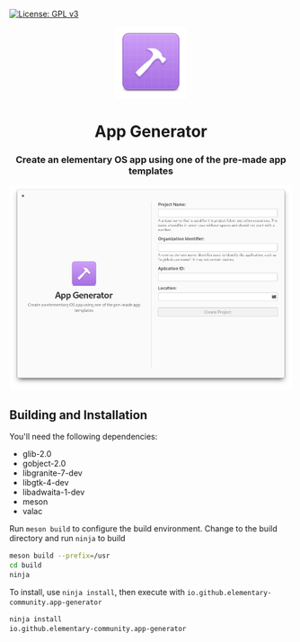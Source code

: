 [![License: GPL v3](https://img.shields.io/badge/License-GPL%20v3-blue.svg)](http://www.gnu.org/licenses/gpl-3.0)

<div align="center">
  <span align="center"> <img width="128" height="128" class="center" src="data/icons/128.svg" alt="App Generator Icon"></span>
  <h1 align="center">App Generator</h1>
  <h3 align="center">Create an elementary OS app using one of the pre-made app templates</h3>
</div>

![Screenshot](https://raw.githubusercontent.com/elementary-community/app-generator/refs/heads/main/data/io.github.ecommunity.app-generator.png)

## Building and Installation

You'll need the following dependencies:
* glib-2.0
* gobject-2.0
* libgranite-7-dev
* libgtk-4-dev
* libadwaita-1-dev
* meson
* valac

Run `meson build` to configure the build environment. Change to the build directory and run `ninja` to build

```bash
meson build --prefix=/usr
cd build
ninja
```

To install, use `ninja install`, then execute with `io.github.elementary-community.app-generator`

```bash
ninja install
io.github.elementary-community.app-generator
```
